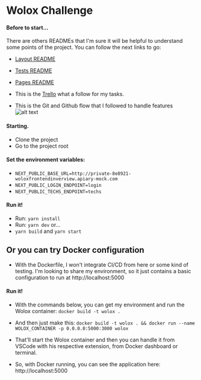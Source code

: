 # Wolox Challenge

#### Before to start...
There are others READMEs that I'm sure it will be helpful to understand some points of the project. You can follow the next links to go:
- [Layout README](https://github.com/JPGallegos1/WChallenge/blob/master/components/README.md)
- [Tests README](https://github.com/JPGallegos1/WChallenge/blob/master/tests/README.md)
- [Pages README](https://github.com/JPGallegos1/WChallenge/blob/master/pages/README.md)

- This is the [Trello](https://trello.com/b/gPSKvW2n/wolox) what a follow for my tasks.
- This is the Git and Github flow that I followed to handle features
![alt text](https://imgur.com/EtCjpDe.png "Github and Git flow")

#### Starting.
- Clone the project
- Go to the project root

#### Set the environment variables:
- `NEXT_PUBLIC_BASE_URL=http://private-8e8921-woloxfrontendinverview.apiary-mock.com`
- `NEXT_PUBLIC_LOGIN_ENDPOINT=login`
- `NEXT_PUBLIC_TECHS_ENDPOINT=techs`

#### Run it!
- Run: `yarn install`
- Run: `yarn dev` or...
- `yarn build` and `yarn start`

## Or you can try Docker configuration

- With the Dockerfile, I won't integrate CI/CD from here or some kind of testing. I'm looking to share my environment, so it just contains a basic configuration to run at http://localhost:5000 

#### Run it!

- With the commands below, you can get my environment and run the Wolox container:
`docker build -t wolox .`

- And then just make this:
`docker build -t wolox . && docker run --name WOLOX_CONTAINER -p 0.0.0.0:5000:3000 wolox`

- That'll start the Wolox container and then you can handle it from VSCode with his respective extension, from Docker dashboard or terminal.

- So, with Docker running, you can see the application here: http://localhost:5000
